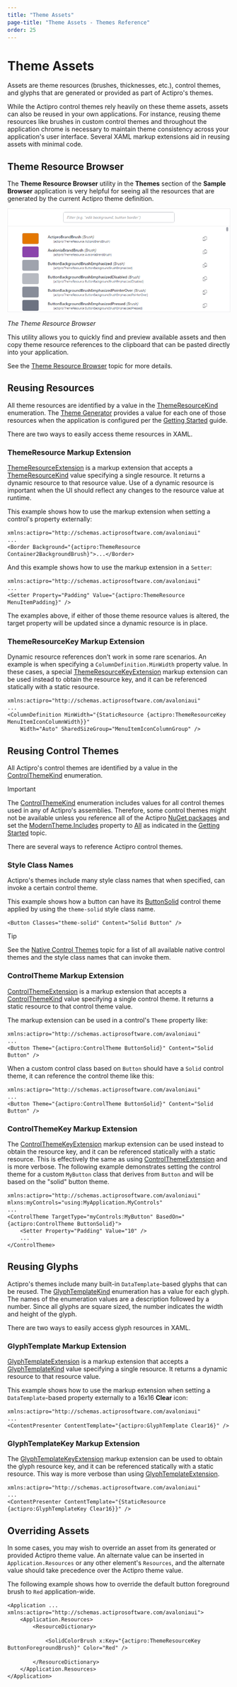 ```yaml
---
title: "Theme Assets"
page-title: "Theme Assets - Themes Reference"
order: 25
---
```

# Theme Assets

Assets are theme resources (brushes, thicknesses, etc.), control themes, and glyphs that are generated or provided as part of Actipro's themes.

While the Actipro control themes rely heavily on these theme assets, assets can also be reused in your own applications.  For instance, reusing theme resources like brushes in custom control themes and throughout the application chrome is necessary to maintain theme consistency across your application's user interface.  Several XAML markup extensions aid in reusing assets with minimal code.

## Theme Resource Browser

The **Theme Resource Browser** utility in the **Themes** section of the **Sample Browser**  application is very helpful for seeing all the resources that are generated by the current Actipro theme definition.

![Screenshot](../utilities/images/theme-resource-browser.png)

*The Theme Resource Browser*

This utility allows you to quickly find and preview available assets and then copy theme resource references to the clipboard that can be pasted directly into your application.

See the [Theme Resource Browser](../utilities/theme-resource-browser.md) topic for more details.

## Reusing Resources

All theme resources are identified by a value in the [ThemeResourceKind](xref:@ActiproUIRoot.Themes.ThemeResourceKind) enumeration.  The [Theme Generator](theme-generator.md) provides a value for each one of those resources when the application is configured per the [Getting Started](getting-started.md) guide.

There are two ways to easily access theme resources in XAML.

### ThemeResource Markup Extension

[ThemeResourceExtension](xref:@ActiproUIRoot.Markup.Xaml.ThemeResourceExtension) is a markup extension that accepts a [ThemeResourceKind](xref:@ActiproUIRoot.Themes.ThemeResourceKind) value specifying a single resource.  It returns a dynamic resource to that resource value.  Use of a dynamic resource is important when the UI should reflect any changes to the resource value at runtime.

This example shows how to use the markup extension when setting a control's property externally:

```xaml
xmlns:actipro="http://schemas.actiprosoftware.com/avaloniaui"
...
<Border Background="{actipro:ThemeResource Container2BackgroundBrush}">...</Border>
```

And this example shows how to use the markup extension in a `Setter`:

```xaml
xmlns:actipro="http://schemas.actiprosoftware.com/avaloniaui"
...
<Setter Property="Padding" Value="{actipro:ThemeResource MenuItemPadding}" />
```

The examples above, if either of those theme resource values is altered, the target property will be updated since a dynamic resource is in place.

### ThemeResourceKey Markup Extension

Dynamic resource references don't work in some rare scenarios.  An example is when specifying a `ColumnDefinition.MinWidth` property value.  In these cases, a special [ThemeResourceKeyExtension](xref:@ActiproUIRoot.Markup.Xaml.ThemeResourceKeyExtension) markup extension can be used instead to obtain the resource key, and it can be referenced statically with a static resource.

```xaml
xmlns:actipro="http://schemas.actiprosoftware.com/avaloniaui"
...
<ColumnDefinition MinWidth="{StaticResource	{actipro:ThemeResourceKey MenuItemIconColumnWidth}}"
	Width="Auto" SharedSizeGroup="MenuItemIconColumnGroup" />
```

## Reusing Control Themes

All Actipro's control themes are identified by a value in the [ControlThemeKind](xref:@ActiproUIRoot.Themes.ControlThemeKind) enumeration.

> [!IMPORTANT]
> The [ControlThemeKind](xref:@ActiproUIRoot.Themes.ControlThemeKind) enumeration includes values for all control themes used in any of Actipro's assemblies.  Therefore, some control themes might not be available unless you reference all of the Actipro [NuGet packages](../nuget.md) and set the [ModernTheme.Includes](xref:@ActiproUIRoot.Themes.ModernTheme.Includes) property to [All](xref:@ActiproUIRoot.Themes.ThemeStyleIncludes.All) as indicated in the [Getting Started](getting-started.md) topic.

There are several ways to reference Actipro control themes.

### Style Class Names

Actipro's themes include many style class names that when specified, can invoke a certain control theme.

This example shows how a button can have its [ButtonSolid](xref:@ActiproUIRoot.Themes.ControlThemeKind.ButtonSolid) control theme applied by using the `theme-solid` style class name.

```xaml
<Button Classes="theme-solid" Content="Solid Button" />
```

> [!TIP]
> See the [Native Control Themes](native-control-themes.md) topic for a list of all available native control themes and the style class names that can invoke them.

### ControlTheme Markup Extension

[ControlThemeExtension](xref:@ActiproUIRoot.Markup.Xaml.ControlThemeExtension) is a markup extension that accepts a [ControlThemeKind](xref:@ActiproUIRoot.Themes.ControlThemeKind) value specifying a single control theme.  It returns a static resource to that control theme value.

The markup extension can be used in a control's `Theme` property like:

```xaml
xmlns:actipro="http://schemas.actiprosoftware.com/avaloniaui"
...
<Button Theme="{actipro:ControlTheme ButtonSolid}" Content="Solid Button" />
```

When a custom control class based on `Button` should have a `Solid` control theme, it can reference the control theme like this:

```xaml
xmlns:actipro="http://schemas.actiprosoftware.com/avaloniaui"
...
<Button Theme="{actipro:ControlTheme ButtonSolid}" Content="Solid Button" />
```

### ControlThemeKey Markup Extension

The [ControlThemeKeyExtension](xref:@ActiproUIRoot.Markup.Xaml.ControlThemeKeyExtension) markup extension can be used instead to obtain the resource key, and it can be referenced statically with a static resource.  This is effectively the same as using [ControlThemeExtension](xref:@ActiproUIRoot.Markup.Xaml.ControlThemeExtension) and is more verbose. The following example demonstrates setting the control theme for a custom `MyButton` class that derives from `Button` and will be based on the "solid" button theme.

```xaml
xmlns:actipro="http://schemas.actiprosoftware.com/avaloniaui"
mlxns:myControls="using:MyApplication.MyControls"
...
<ControlTheme TargetType="myControls:MyButton" BasedOn="{actipro:ControlTheme ButtonSolid}">
	<Setter Property="Padding" Value="10" />
	...
</ControlTheme>
```

## Reusing Glyphs

Actipro's themes include many built-in `DataTemplate`-based glyphs that can be reused.  The [GlyphTemplateKind](xref:@ActiproUIRoot.Themes.GlyphTemplateKind) enumeration has a value for each glyph.  The names of the enumeration values are a description followed by a number.  Since all glyphs are square sized, the number indicates the width and height of the glyph.

There are two ways to easily access glyph resources in XAML.

### GlyphTemplate Markup Extension

[GlyphTemplateExtension](xref:@ActiproUIRoot.Markup.Xaml.GlyphTemplateExtension) is a markup extension that accepts a [GlyphTemplateKind](xref:@ActiproUIRoot.Themes.GlyphTemplateKind) value specifying a single resource.  It returns a dynamic resource to that resource value.

This example shows how to use the markup extension when setting a `DataTemplate`-based property externally to a 16x16 **Clear** icon:

```xaml
xmlns:actipro="http://schemas.actiprosoftware.com/avaloniaui"
...
<ContentPresenter ContentTemplate="{actipro:GlyphTemplate Clear16}" />
```

### GlyphTemplateKey Markup Extension

The [GlyphTemplateKeyExtension](xref:@ActiproUIRoot.Markup.Xaml.GlyphTemplateKeyExtension) markup extension can be used to obtain the glyph resource key, and it can be referenced statically with a static resource.  This way is more verbose than using [GlyphTemplateExtension](xref:@ActiproUIRoot.Markup.Xaml.GlyphTemplateExtension).

```xaml
xmlns:actipro="http://schemas.actiprosoftware.com/avaloniaui"
...
<ContentPresenter ContentTemplate="{StaticResource {actipro:GlyphTemplateKey Clear16}}" />
```

## Overriding Assets

In some cases, you may wish to override an asset from its generated or provided Actipro theme value.  An alternate value can be inserted in `Application.Resources` or any other element's `Resources`, and the alternate value should take precedence over the Actipro theme value.

The following example shows how to override the default button foreground brush to `Red` application-wide.

```xaml
<Application ... xmlns:actipro="http://schemas.actiprosoftware.com/avaloniaui">
	<Application.Resources>
		<ResourceDictionary>

			<SolidColorBrush x:Key="{actipro:ThemeResourceKey ButtonForegroundBrush}" Color="Red" />

		</ResourceDictionary>
	</Application.Resources>
</Application>
```
